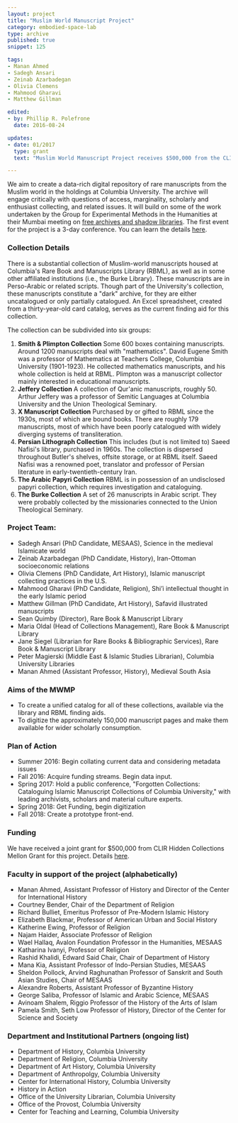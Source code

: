 ```yaml
---
layout: project
title: "Muslim World Manuscript Project"
category: embodied-space-lab
type: archive
published: true
snippet: 125

tags:
- Manan Ahmed
- Sadegh Ansari
- Zeinab Azarbadegan
- Olivia Clemens
- Mahmood Gharavi
- Matthew Gillman

edited:
- by: Phillip R. Polefrone
  date: 2016-08-24

updates:
- date: 01/2017
  type: grant
  text: "Muslim World Manuscript Project receives $500,000 from the CLIR Hidden Collections Mellon Grant"

---
```


We aim to create a data-rich digital repository of rare manuscripts from the
Muslim world in the holdings at Columbia University. The archive will engage
critically with questions of access, marginality, scholarly and enthusiast
collecting, and related issues. It will build on some of the work undertaken by
the Group for Experimental Methods in the Humanities at their Mumbai meeting on
[free archives and shadow
libraries](http://xpmethod.plaintext.in/technologies-of-dissent/digital-justice.html). The first event for the project is a 3-day conference. You can learn the details [here](http://xpmethod.plaintext.in/events/mwmpconf.html).  

### Collection Details

There is a substantial collection of Muslim-world manuscripts housed at
Columbia's Rare Book and Manuscripts Library (RBML), as well as in some other
affiliated institutions (i.e., the Burke Library). These manuscripts are in
Perso-Arabic or related scripts. Though part of the University's collection,
these manuscripts constitute a "dark" archive, for they are either uncatalogued
or only partially catalogued. An Excel spreadsheet, created from
a thirty-year-old card catalog, serves as the current finding aid for this
collection.

The collection can be subdivided into six groups: 

1. **Smith & Plimpton Collection** Some 600 boxes containing manuscripts. Around 1200 manuscripts deal with "mathematics". David Eugene Smith was a professor of Mathematics at Teachers College, Columbia University (1901-1923). He collected mathematics manuscripts, and his whole collection is held at RBML. Plimpton was a manuscript collector mainly interested in educational manuscripts.
2. **Jeffery Collection** A collection of Qur'anic manuscripts, roughly 50. Arthur Jeffery was a professor of Semitic Languages at Columbia University and the Union Theological Seminary. 
3. **X Manuscript Collection** Purchased by or gifted to RBML since the 1930s, most of which are bound books. There are roughly 179 manuscripts, most of which have been poorly catalogued with widely diverging systems of transliteration.
4. **Persian Lithograph Collection** This includes (but is not limited to) Saeed Nafisi's library, purchased in 1960s. The collection is dispersed throughout Butler's shelves, offsite storage, or at RBML itself. Saeed Nafisi was a renowned poet, translator and professor of Persian literature in early-twentieth-century Iran.
5. **The Arabic Papyri Collection** RBML is in possession of an undisclosed papyri collection, which requires investigation and cataloguing.
6. **The Burke Collection** A set of 26 manuscripts in Arabic script. They were probably collected by the missionaries connected to the Union Theological Seminary.

### Project Team: 

* Sadegh Ansari (PhD Candidate, MESAAS), Science in the medieval Islamicate world
* Zeinab Azarbadegan (PhD Candidate, History), Iran-Ottoman socioeconomic relations
* Olivia Clemens (PhD Candidate, Art History), Islamic manuscript collecting practices in the U.S.
* Mahmood Gharavi (PhD Candidate, Religion), Shi’i intellectual thought in the early Islamic period
* Matthew Gillman (PhD Candidate, Art History), Safavid illustrated manuscripts
* Sean Quimby (Director), Rare Book & Manuscript Library
* Maria Oldal (Head of Collections Management), Rare Book & Manuscript Library
* Jane Siegel (Librarian for Rare Books & Bibliographic Services), Rare Book & Manuscript Library
* Peter Magierski (Middle East & Islamic Studies Librarian), Columbia University Libraries
* Manan Ahmed (Assistant Professor, History), Medieval South Asia


### Aims of the MWMP

* To create a unified catalog for all of these collections, available via the library and RBML finding aids.
* To digitize the approximately 150,000 manuscript pages and make them available for wider scholarly consumption.

### Plan of Action

* Summer 2016: Begin collating current data and considering metadata issues
* Fall 2016: Acquire funding streams. Begin data input. 
* Spring 2017: Hold a public conference, "Forgotten Collections: Cataloguing Islamic Manuscript Collections of Columbia University," with leading archivists, scholars and material culture experts.
* Spring 2018: Get Funding, begin digitization
* Fall 2018: Create a prototype front-end.

### Funding

We have received a joint grant for $500,000 from CLIR Hidden Collections
Mellon Grant for this project. Details
[here](http://library.columbia.edu/news/libraries/2017/2018-01-04_Muslim_Manuscripts_Grant.html).

### Faculty in support of the project (alphabetically)

* Manan Ahmed, Assistant Professor of History and Director of the Center for International History
* Courtney Bender, Chair of the Department of Religion
* Richard Bulliet, Emeritus Professor of Pre-Modern Islamic History
* Elizabeth Blackmar, Professor of American Urban and Social History
* Katherine Ewing, Professor of Religion
* Najam Haider, Associate Professor of Religion
* Wael Hallaq, Avalon Foundation Professor in the Humanities, MESAAS
* Katharina Ivanyi, Professor of Religion
* Rashid Khalidi, Edward Said Chair, Chair of Department of History
* Mana Kia, Assistant Professor of Indo-Persian Studies, MESAAS
* Sheldon Pollock, Arvind Raghunathan Professor of Sanskrit and South Asian Studies, Chair of MESAAS
* Alexandre Roberts, Assistant Professor of Byzantine History
* George Saliba, Professor of Islamic and Arabic Science, MESAAS
* Avinoam Shalem, Riggio Professor of the History of the Arts of Islam
* Pamela Smith, Seth Low Professor of History, Director of the Center for Science and Society

### Department and Institutional Partners (ongoing list)

* Department of History, Columbia University
* Department of Religion, Columbia University
* Department of Art History, Columbia University
* Department of Anthropolgy, Columbia University
* Center for International History, Columbia University
* History in Action
* Office of the University Librarian, Columbia University
* Office of the Provost, Columbia University
* Center for Teaching and Learning, Columbia University

